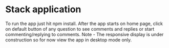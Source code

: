 # Stack application
To run the app just hit npm install.
After the app starts on home page, click on default button of any question to see comments and replies or start commenting/replying to comments.
Note - The responsive display is under construction so for now view the app in desktop mode only.